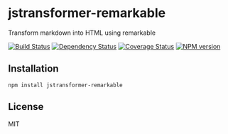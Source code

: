 # jstransformer-remarkable

Transform markdown into HTML using remarkable

[![Build Status](https://img.shields.io/travis/jstransformer/jstransformer-remarkable/master.svg)](https://travis-ci.org/jstransformer/jstransformer-remarkable)
[![Dependency Status](https://img.shields.io/gemnasium/jstransformer/jstransformer-remarkable.svg)](https://gemnasium.com/jstransformer/jstransformer-remarkable)
[![Coverage Status](https://img.shields.io/coveralls/jstransformers/jstransformer-remarkable/master.svg)](https://coveralls.io/r/jstransformers/jstransformer-remarkable?branch=master)
[![NPM version](https://img.shields.io/npm/v/jstransformer-remarkable.svg)](https://www.npmjs.org/package/jstransformer-remarkable)

## Installation

    npm install jstransformer-remarkable

## License

  MIT
